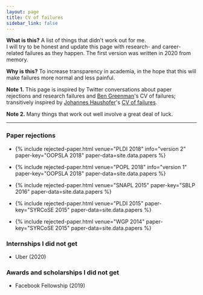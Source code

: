 ```yaml
---
layout: page
title: CV of failures
sidebar_link: false
---
```


**What is this?** A list of things that didn't work out for me.  
I will try to be honest and update this page with
research- and career-related failures as they happen.
The first version was written in 2020 from memory.

**Why is this?** To increase transparency in academia,
in the hope that this will make failures more normal and less painful.  

**Note 1.** This page is inspired by Twitter conversations
about paper rejections and research failures
and [Ben Greenman]({{site.data.links.people.bengreenman.link}})'s CV of failures;
transitively inspired by
[Johannes Haushofer](https://haushofer.ne.su.se/)'s
[CV of failures](https://haushofer.ne.su.se/Johannes_Haushofer_CV_of_Failures.pdf).

**Note 2.** Many things that work out well involve a great deal of luck.

---

### Paper rejections

* {% include rejected-paper.html venue="PLDI 2018" info="version 2"
    paper-key="OOPSLA 2018" paper-data=site.data.papers %}

* {% include rejected-paper.html venue="POPL 2018" info="version 1"
    paper-key="OOPSLA 2018" paper-data=site.data.papers %}

* {% include rejected-paper.html venue="SNAPL 2015"
    paper-key="SBLP 2016" paper-data=site.data.papers %}

* {% include rejected-paper.html venue="PLDI 2015"
    paper-key="SYRCoSE 2015" paper-data=site.data.papers %}

* {% include rejected-paper.html venue="WGP 2014"
    paper-key="SYRCoSE 2015" paper-data=site.data.papers %}

### Internships I did not get

* Uber (2020)

### Awards and scholarships I did not get

* Facebook Fellowship (2019)
